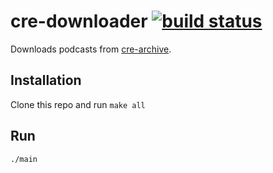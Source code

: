 # cre-downloader [![build status](https://secure.travis-ci.org/thlorenz/cre-downloader.png)](http://travis-ci.org/thlorenz/cre-downloader)

Downloads podcasts from [cre-archive](http://cre.fm/archiv).

## Installation

Clone this repo and run `make all`

## Run

`./main`
